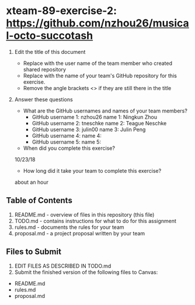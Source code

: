 # xteam-89-exercise-2: https://github.com/nzhou26/musical-octo-succotash

1. Edit the title of this document
   * Replace <UserName> with the user name of the team member who created shared repository
   * Replace <GitHubRepositoryName> with the name of your team's GitHub repository for this exercise.
   * Remove the angle brackets <> if they are still there in the title

2. Answer these questions
   * What are the GitHub usernames and names of your team members?
       * GitHub username 1:  nzhou26     name 1: Ningkun Zhou
       * GitHub username 2:  tneschke    name 2: Teague Neschke
       * GitHub username 3:  julin00     name 3: Julin Peng
       * GitHub username 4:       name 4:
       * GitHub username 5:       name 5:
   * When did you complete this exercise? 
   
   10/23/18
   * How long did it take your team to complete this exercise? 
   
   about an hour

## Table of Contents

1. README.md - overview of files in this repository (this file)
2. TODO.md - contains instructions for what to do for this assignment
3. rules.md - documents the rules for your team
4. proposal.md - a project proposal written by your team

## Files to Submit

1. EDIT FILES AS DESCRIBED IN TODO.md
2. Submit the finished version of the following files to Canvas:

* README.md
* rules.md
* proposal.md
